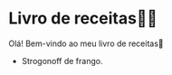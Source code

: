 # Livro de receitas:man_cook:

Olá! Bem-vindo ao meu livro de receitas:wave:

- Strogonoff de frango.


